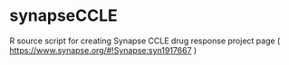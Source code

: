 synapseCCLE
===========

R source script for creating Synapse CCLE drug response project page ( https://www.synapse.org/#!Synapse:syn1917667 )
